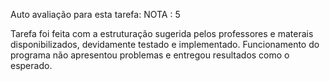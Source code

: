 Auto avaliação para esta tarefa:
NOTA : 5

Tarefa foi feita com a estruturação sugerida pelos professores e materais disponibilizados, devidamente testado e implementado.
Funcionamento do programa não apresentou problemas e entregou resultados como o esperado.

